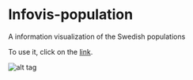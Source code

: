 # Infovis-population
A information visualization of the Swedish populations

To use it, click on the [link](http://www.student.itn.liu.se/~chren574/Visualization-of-Swedish-Election-master/).

![alt tag](https://raw.githubusercontent.com/chren574/chren574.github.io.../master/img/infovis.jpg?token=AFmuwHUEcI96Qroo6CS1daKlAUyHwJTkks5X0BPQwA%3D%3D)
